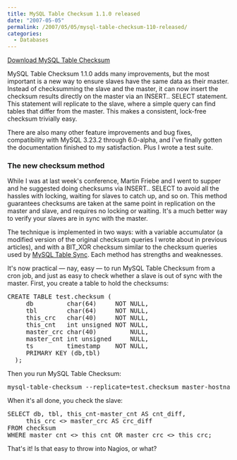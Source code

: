 ```yaml
---
title: MySQL Table Checksum 1.1.0 released
date: "2007-05-05"
permalink: /2007/05/05/mysql-table-checksum-110-released/
categories:
  - Databases
---
```

<p class="download">
  <a href="http://code.google.com/p/maatkit">Download MySQL Table Checksum</a>
</p>

MySQL Table Checksum 1.1.0 adds many improvements, but the most important is a new way to ensure slaves have the same data as their master. Instead of checksumming the slave and the master, it can now insert the checksum results directly on the master via an INSERT.. SELECT statement. This statement will replicate to the slave, where a simple query can find tables that differ from the master. This makes a consistent, lock-free checksum trivially easy.

There are also many other feature improvements and bug fixes, compatibility with MySQL 3.23.2 through 6.0-alpha, and I've finally gotten the documentation finished to my satisfaction. Plus I wrote a test suite.

### The new checksum method

While I was at last week's conference, Martin Friebe and I went to supper and he suggested doing checksums via INSERT.. SELECT to avoid all the hassles with locking, waiting for slaves to catch up, and so on. This method guarantees checksums are taken at the same point in replication on the master and slave, and requires no locking or waiting. It's a much better way to verify your slaves are in sync with the master.

The technique is implemented in two ways: with a variable accumulator (a modified version of the original checksum queries I wrote about in previous articles), and with a BIT_XOR checksum similar to the checksum queries used by [MySQL Table Sync][1]. Each method has strengths and weaknesses.

It's now practical &#8212; nay, easy &#8212; to run MySQL Table Checksum from a cron job, and just as easy to check whether a slave is out of sync with the master. First, you create a table to hold the checksums:

<pre>CREATE TABLE test.checksum (
     db         char(64)     NOT NULL,
     tbl        char(64)     NOT NULL,
     this_crc   char(40)     NOT NULL,
     this_cnt   int unsigned NOT NULL,
     master_crc char(40)         NULL,
     master_cnt int unsigned     NULL,
     ts         timestamp    NOT NULL,
     PRIMARY KEY (db,tbl)
  );</pre>

Then you run MySQL Table Checksum:

<pre>mysql-table-checksum --replicate=test.checksum master-hostname</pre>

When it's all done, you check the slave:

<pre>SELECT db, tbl, this_cnt-master_cnt AS cnt_diff,
     this_crc &lt;&gt; master_crc AS crc_diff
FROM checksum
WHERE master_cnt &lt;&gt; this_cnt OR master_crc &lt;&gt; this_crc;</pre>

That's it! Is that easy to throw into Nagios, or what?

 [1]: http://code.google.com/p/maatkit
